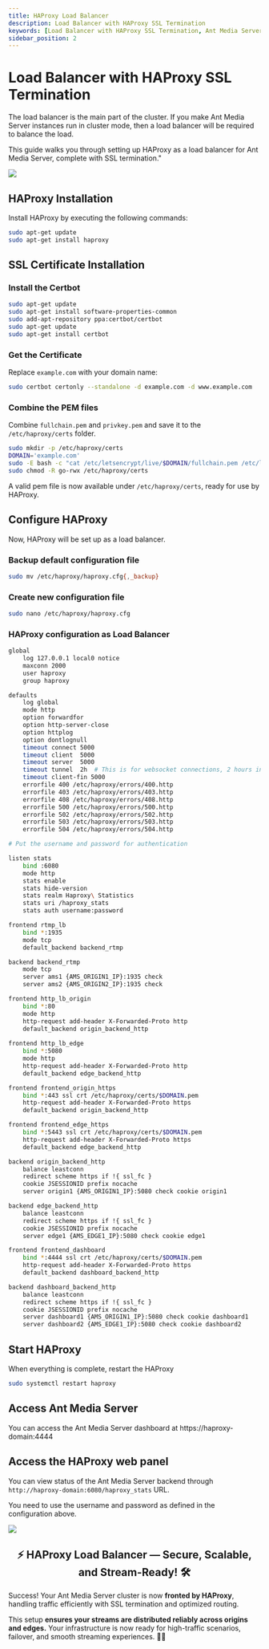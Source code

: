 ```yaml
---
title: HAProxy Load Balancer
description: Load Balancer with HAProxy SSL Termination
keywords: [Load Balancer with HAProxy SSL Termination, Ant Media Server Documentation, Ant Media Server Tutorials]
sidebar_position: 2
---
```


# Load Balancer with HAProxy SSL Termination

The load balancer is the main part of the cluster. If you make Ant Media Server instances run in cluster mode, then a load balancer will be required to balance the load.

This guide walks you through setting up HAProxy as a load balancer for Ant Media Server, complete with SSL termination."

![](@site/static/img/haproxyssltermination.png)

## HAProxy Installation

Install HAProxy by executing the following commands:

```bash
sudo apt-get update
sudo apt-get install haproxy
```

## SSL Certificate Installation

### Install the Certbot

```bash
sudo apt-get update
sudo apt-get install software-properties-common
sudo add-apt-repository ppa:certbot/certbot
sudo apt-get update
sudo apt-get install certbot
```

### Get the Certificate

Replace `example.com` with your domain name:

```bash
sudo certbot certonly --standalone -d example.com -d www.example.com
```

### Combine the PEM files

Combine `fullchain.pem` and `privkey.pem` and save it to the `/etc/haproxy/certs` folder.

```bash
sudo mkdir -p /etc/haproxy/certs
DOMAIN='example.com' 
sudo -E bash -c "cat /etc/letsencrypt/live/$DOMAIN/fullchain.pem /etc/letsencrypt/live/$DOMAIN/privkey.pem > /etc/haproxy/certs/$DOMAIN.pem"
sudo chmod -R go-rwx /etc/haproxy/certs
```

A valid pem file is now available under `/etc/haproxy/certs`, ready for use by HAProxy.

## Configure HAProxy

Now, HAProxy will be set up as a load balancer.

### Backup default configuration file

```bash
sudo mv /etc/haproxy/haproxy.cfg{,_backup}
```

### Create new configuration file

```bash
sudo nano /etc/haproxy/haproxy.cfg
```

### HAProxy configuration as Load Balancer

```bash
global
    log 127.0.0.1 local0 notice
    maxconn 2000
    user haproxy
    group haproxy

defaults
    log global
    mode http
    option forwardfor
    option http-server-close
    option httplog
    option dontlognull
    timeout connect 5000
    timeout client  5000
    timeout server  5000
    timeout tunnel  2h  # This is for websocket connections, 2 hours inactivity timeout
    timeout client-fin 5000
    errorfile 400 /etc/haproxy/errors/400.http
    errorfile 403 /etc/haproxy/errors/403.http
    errorfile 408 /etc/haproxy/errors/408.http 
    errorfile 500 /etc/haproxy/errors/500.http
    errorfile 502 /etc/haproxy/errors/502.http
    errorfile 503 /etc/haproxy/errors/503.http
    errorfile 504 /etc/haproxy/errors/504.http

# Put the username and password for authentication

listen stats
    bind :6080 
    mode http
    stats enable
    stats hide-version
    stats realm Haproxy\ Statistics
    stats uri /haproxy_stats
    stats auth username:password

frontend rtmp_lb
    bind *:1935 
    mode tcp
    default_backend backend_rtmp

backend backend_rtmp
    mode tcp
    server ams1 {AMS_ORIGIN1_IP}:1935 check
    server ams2 {AMS_ORIGIN2_IP}:1935 check

frontend http_lb_origin
    bind *:80
    mode http
    http-request add-header X-Forwarded-Proto http
    default_backend origin_backend_http
  
frontend http_lb_edge
    bind *:5080
    mode http
    http-request add-header X-Forwarded-Proto http
    default_backend edge_backend_http

frontend frontend_origin_https
    bind *:443 ssl crt /etc/haproxy/certs/$DOMAIN.pem
    http-request add-header X-Forwarded-Proto https
    default_backend origin_backend_http

frontend frontend_edge_https
    bind *:5443 ssl crt /etc/haproxy/certs/$DOMAIN.pem
    http-request add-header X-Forwarded-Proto https
    default_backend edge_backend_http

backend origin_backend_http
    balance leastconn
    redirect scheme https if !{ ssl_fc }
    cookie JSESSIONID prefix nocache
    server origin1 {AMS_ORIGIN1_IP}:5080 check cookie origin1

backend edge_backend_http
    balance leastconn
    redirect scheme https if !{ ssl_fc }
    cookie JSESSIONID prefix nocache
    server edge1 {AMS_EDGE1_IP}:5080 check cookie edge1

frontend frontend_dashboard
    bind *:4444 ssl crt /etc/haproxy/certs/$DOMAIN.pem
    http-request add-header X-Forwarded-Proto https
    default_backend dashboard_backend_http

backend dashboard_backend_http
    balance leastconn
    redirect scheme https if !{ ssl_fc }
    cookie JSESSIONID prefix nocache
    server dashboard1 {AMS_ORIGIN1_IP}:5080 check cookie dashboard1
    server dashboard2 {AMS_EDGE1_IP}:5080 check cookie dashboard2
```

## Start HAProxy

When everything is complete, restart the HAProxy

```bash
sudo systemctl restart haproxy
```

## Access Ant Media Server

You can access the Ant Media Server dashboard at https://haproxy-domain:4444

## Access the HAProxy web panel
 
You can view status of the Ant Media Server backend through 
`http://haproxy-domain:6080/haproxy_stats` URL.

You need to use the username and password as defined in the configuration above.

 ![](@site/static/img/haproxy_monitoring.png)

 <div align="center">
  <h2> ⚡ HAProxy Load Balancer — Secure, Scalable, and Stream-Ready! 🛠️ </h2>
</div>

Success! Your Ant Media Server cluster is now **fronted by HAProxy**, handling traffic efficiently with SSL termination and optimized routing.

This setup **ensures your streams are distributed reliably across origins and edges.** Your infrastructure is now ready for high-traffic scenarios, failover, and smooth streaming experiences. 🚀📡

